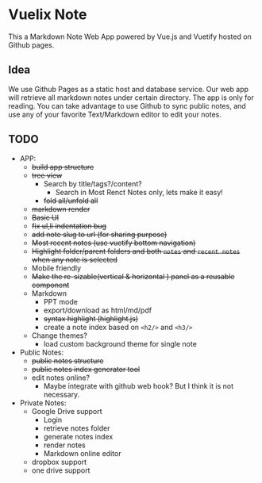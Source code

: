 # Vuelix Note

This a Markdown Note Web App powered by Vue.js and Vuetify hosted on Github pages.

## Idea

We use Github Pages as a static host and database service. Our web app will retrieve all markdown notes under certain directory.
The app is only for reading. You can take advantage to use Github to sync public notes, and use any of your favorite Text/Markdown editor to edit your notes.

## TODO

* APP:
  * ~~build app structure~~
  * ~~tree view~~
    * Search by title/tags?/content?
      * Search in Most Renct Notes only, lets make it easy!
    * ~~fold all/unfold all~~
  * ~~markdown render~~
  * ~~Basic UI~~
  * ~~fix ul,li indentation bug~~
  * ~~add note slug to url (for sharing purpose)~~
  * ~~Most recent notes (use vuetify bottom navigation)~~
  * ~~Highlight folder/parent folders and both `notes` and `recent notes` when any note is selected~~
  * Mobile friendly
  * ~~Make the re-sizable(vertical & horizontal ) panel as a reusable component~~
  * Markdown
    * PPT mode
    * export/download as html/md/pdf
    * ~~syntax highlight (highlight.js)~~
    * create a note index based on `<h2/>` and `<h3/>`
  * Change themes?
    * load custom background theme for single note
* Public Notes:
  * ~~public notes structure~~
  * ~~public notes index generator tool~~
  * edit notes online?
    * Maybe integrate with github web hook? But I think it is not necessary.
* Private Notes:
  * Google Drive support
    * Login
    * retrieve notes folder
    * generate notes index
    * render notes
    * Markdown online editor
  * dropbox support
  * one drive support
